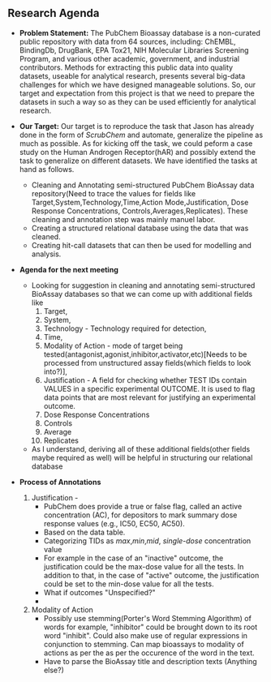 ## Research Agenda

* **Problem Statement:** The PubChem Bioassay database is a non-curated public repository with data from
64 sources, including: ChEMBL, BindingDb, DrugBank, EPA Tox21, NIH Molecular
Libraries Screening Program, and various other academic, government, and
industrial contributors.  Methods for extracting this public data into quality datasets,
useable for analytical research, presents several big-data challenges for which we
have designed manageable solutions. So, our target and expectation from this project is that we need to prepare the datasets in such a way so as they can be used efficiently for analytical research. 

* **Our Target:** Our target is to reproduce the task that Jason has already done in the form of *ScrubChem* and automate, generalize the pipeline as much as possible. As for kicking off the task, we could peform a case study on the Human Androgen Receptor(hAR) and possibly extend the task to generalize on different datasets. We have identified the tasks at hand as follows.
   * Cleaning and Annotating semi-structured PubChem BioAssay data repository(Need to trace the values for fields like Target,System,Technology,Time,Action Mode,Justification, Dose Response Concentrations, Controls,Averages,Replicates). These cleaning and annotation step was mainly manuel labor.
   * Creating a structured relational database using the data that was cleaned.
   * Creating hit-call datasets that can then be used for modelling and analysis.
   
* **Agenda for the next meeting** 
   * Looking for suggestion in cleaning and annotating semi-structured BioAssay databases so that we can come up with additional fields like 
		1. Target,
		2. System,
		3. Technology - Technology required for detection,
		4. Time, 
		5. Modality of Action - mode of target being tested(antagonist,agonist,inhibitor,activator,etc)[Needs to be processed from unstructured assay fields(which fields to look into?)],
		6. Justification - A field for checking whether TEST IDs contain VALUES in a specific experimental OUTCOME. It is used to flag data points that are most relevant for justifying an experimental outcome.
		7. Dose Response Concentrations
		8. Controls
		9. Average
		10. Replicates
	* As I understand,  deriving all of these additional fields(other fields maybe required as well) will be helpful in structuring our relational database 
	

* **Process of Annotations**
	1. Justification - 
		* PubChem does provide a true or false flag, called an active concentration (AC), for depositors to mark summary dose response values (e.g., IC50, EC50, AC50).
		* Based on the data table.
		* Categorizing TIDs as *max*,*min*,*mid*, *single-dose* concentration value
		* For example in the case of an "inactive" outcome, the justification could be the max-dose value for all the tests. In addition to that, in the case of "active" outcome,  the justification could be set to the min-dose value for all the tests. 
		* What if outcomes "Unspecified?"
		* 
	2. Modality of Action
		* Possibly use stemming(Porter's Word Stemming Algorithm) of words for example, "inhibitor" could be brought down to its root word "inhibit". Could also make use of regular expressions in conjunction to stemming. Can map bioassays to modality of actions as per the as per the occurence of the word in the text.
		* Have to parse the BioAssay title and description texts (Anything else?)
